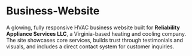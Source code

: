 # Business-Website
A glowing, fully responsive HVAC business website built for **Reliability Appliance Services LLC**, a Virginia-based heating and cooling company. The site showcases core services, builds trust through testimonials and visuals, and includes a direct contact system for customer inquiries.
